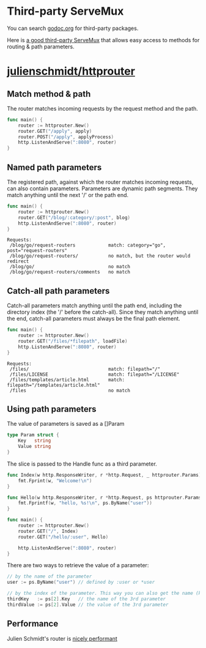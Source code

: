# Third-party ServeMux

You can search [godoc.org](https://godoc.org/) for third-party packages.

Here is [a good third-party ServeMux](https://godoc.org/github.com/julienschmidt/httprouter) that allows easy access to methods for routing & path parameters.

# [julienschmidt/httprouter](https://godoc.org/github.com/julienschmidt/httprouter)

## Match method & path

The router matches incoming requests by the request method and the path.
 
 ``` Go
 func main() {
     router := httprouter.New()
     router.GET("/apply", apply)
     router.POST("/apply", applyProcess) 
     http.ListenAndServe(":8080", router)
 }
 ```

## Named path parameters

The registered path, against which the router matches incoming requests, can also contain parameters. Parameters are dynamic path segments. They match anything until the next '/' or the path end.

``` Go
func main() {
    router := httprouter.New()
    router.GET("/blog/:category/:post", blog)
    http.ListenAndServe(":8080", router)
}
```

```
Requests:
 /blog/go/request-routers            match: category="go", post="request-routers"
 /blog/go/request-routers/           no match, but the router would redirect
 /blog/go/                           no match
 /blog/go/request-routers/comments   no match
```

## Catch-all path parameters

Catch-all parameters match anything until the path end, including the directory index (the '/' before the catch-all). Since they match anything until the end, catch-all parameters must always be the final path element.

``` Go
func main() {
    router := httprouter.New()
    router.GET("/files/*filepath", loadFile)
    http.ListenAndServe(":8080", router)
}
```

```
Requests:
 /files/                             match: filepath="/"
 /files/LICENSE                      match: filepath="/LICENSE"
 /files/templates/article.html       match: filepath="/templates/article.html"
 /files                              no match
```

## Using path parameters

The value of parameters is saved as a []Param


``` Go
type Param struct {
    Key   string
    Value string
}
```

The slice is passed to the Handle func as a third parameter. 

``` Go
func Index(w http.ResponseWriter, r *http.Request, _ httprouter.Params) {
    fmt.Fprint(w, "Welcome!\n")
}

func Hello(w http.ResponseWriter, r *http.Request, ps httprouter.Params) {
    fmt.Fprintf(w, "hello, %s!\n", ps.ByName("user"))
}

func main() {
    router := httprouter.New()
    router.GET("/", Index)
    router.GET("/hello/:user", Hello)

    http.ListenAndServe(":8080", router)
}
```

There are two ways to retrieve the value of a parameter:

``` Go
// by the name of the parameter
user := ps.ByName("user") // defined by :user or *user

// by the index of the parameter. This way you can also get the name (key)
thirdKey   := ps[2].Key   // the name of the 3rd parameter
thirdValue := ps[2].Value // the value of the 3rd parameter
```

## Performance

Julien Schmidt's router is [nicely performant](https://github.com/julienschmidt/go-http-routing-benchmark#static-routes)

